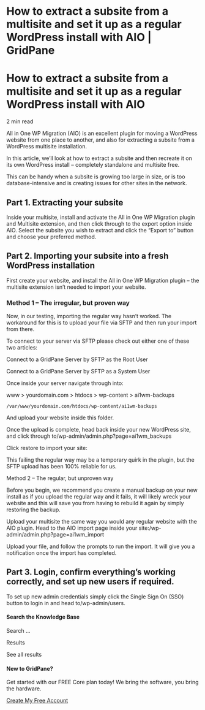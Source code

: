 # How to extract a subsite from a multisite and set it up as a regular WordPress install with AIO | GridPane

# How to extract a subsite from a multisite and set it up as a regular WordPress install with AIO

 

2 min read 

All in One WP Migration (AIO) is an excellent plugin for moving a WordPress website from one place to another, and also for extracting a subsite from a WordPress multisite installation.

In this article, we’ll look at how to extract a subsite and then recreate it on its own WordPress install – completely standalone and multisite free.

This can be handy when a subsite is growing too large in size, or is too database-intensive and is creating issues for other sites in the network.

## Part 1. Extracting your subsite

Inside your multisite, install and activate the All in One WP Migration plugin and Multisite extension, and then click through to the export option inside AIO. Select the subsite you wish to extract and click the “Export to” button and choose your preferred method.

## Part 2. Importing your subsite into a fresh WordPress installation

First create your website, and install the All in One WP Migration plugin – the multisite extension isn’t needed to import your website.

### Method 1 – The irregular, but proven way

Now, in our testing, importing the regular way hasn’t worked. The workaround for this is to upload your file via SFTP and then run your import from there.

To connect to your server via SFTP please check out either one of these two articles:

Connect to a GridPane Server by SFTP as the Root User

Connect to a GridPane Server by SFTP as a System User

Once inside your server navigate through into:

www > yourdomain.com > htdocs > wp-content > ai1wm-backups

```
/var/www/yourdomain.com/htdocs/wp-content/ai1wm-backups
```

And upload your website inside this folder.

Once the upload is complete, head back inside your new WordPress site, and click through to/wp-admin/admin.php?page=ai1wm_backups

Click restore to import your site:

This failing the regular way may be a temporary quirk in the plugin, but the SFTP upload has been 100% reliable for us.

Method 2 – The regular, but unproven way

Before you begin, we recommend you create a manual backup on your new install as if you upload the regular way and it fails, it will likely wreck your website and this will save you from having to rebuild it again by simply restoring the backup.

Upload your multisite the same way you would any regular website with the AIO plugin. Head to the AIO import page inside your site:/wp-admin/admin.php?page=ai1wm_import

Upload your file, and follow the prompts to run the import. It will give you a notification once the import has completed.

## Part 3. Login, confirm everything’s working correctly, and set up new users if required.

To set up new admin credentials simply click the Single Sign On (SSO) button to login in and head to/wp-admin/users.

 

 

#### Search the Knowledge Base

Search ...

 Results

See all results

#### New to GridPane?

Get started with our FREE Core plan today! We bring the software, you bring the hardware.

[Create My Free Account](https://gridpane.com/checkout/?plan=core)

